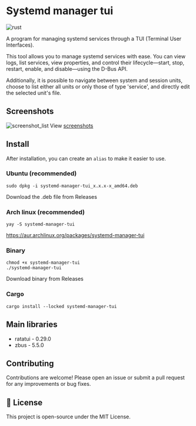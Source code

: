 # Systemd manager tui

![rust](https://img.shields.io/badge/Rust-000000?style=for-the-badge&logo=rust&logoColor=white)

A program for managing systemd services through a TUI (Terminal User Interfaces).

This tool allows you to manage systemd services with ease. You can view logs, list services, view properties, and control their lifecycle—start, stop, restart, enable, and disable—using the D-Bus API. 

Additionally, it is possible to navigate between system and session units, choose to list either all units or only those of type 'service', and directly edit the selected unit's file.

## Screenshots
![screenshot_list](https://raw.githubusercontent.com/matheus-git/systemd-manager-tui/main/assets/systemd-manager-tui.gif)
View [screenshots](https://github.com/matheus-git/systemd-manager-tui/blob/main/docs/screenshots.md)

## Install

After installation, you can create an `alias` to make it easier to use.

### Ubuntu (recommended)
    sudo dpkg -i systemd-manager-tui_x.x.x-x_amd64.deb
Download the .deb file from Releases

### Arch linux (recommended)
    yay -S systemd-manager-tui
https://aur.archlinux.org/packages/systemd-manager-tui

### Binary
    chmod +x systemd-manager-tui
    ./systemd-manager-tui
Download binary from Releases

### Cargo
    cargo install --locked systemd-manager-tui
        
## Main libraries

- ratatui - 0.29.0
- zbus - 5.5.0

## Contributing

Contributions are welcome! Please open an issue or submit a pull request for any improvements or bug fixes.

## 📝 License

This project is open-source under the MIT License.
